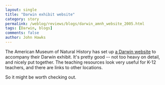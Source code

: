```yaml
---
layout: single 
title: "Darwin exhibit website" 
category: story
permalink: /weblog/reviews/blogs/darwin_amnh_website_2005.html
tags: [Darwin, blogs] 
comments: false 
author: John Hawks 
---
```



<p>
The American Museum of Natural History has set up <a href="http://www.amnh.org/exhibitions/darwin/">a Darwin website</a> to accompany their Darwin exhibit. It's pretty good -- not too heavy on detail, and nicely put together. The teaching resources look very useful for K-12 teachers, and there are links to other locations. 
</p>

<p>
So it might be worth checking out. 
</p>

